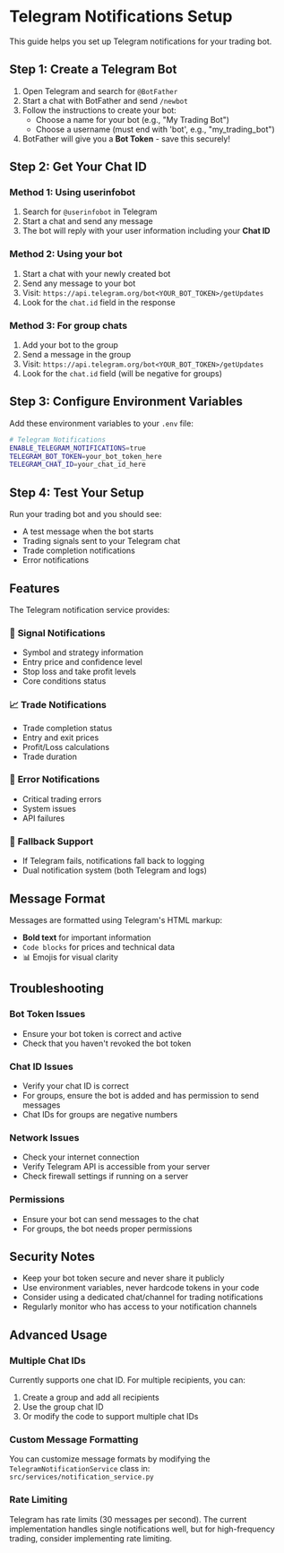 # Telegram Notifications Setup

This guide helps you set up Telegram notifications for your trading bot.

## Step 1: Create a Telegram Bot

1. Open Telegram and search for `@BotFather`
2. Start a chat with BotFather and send `/newbot`
3. Follow the instructions to create your bot:
   - Choose a name for your bot (e.g., "My Trading Bot")
   - Choose a username (must end with 'bot', e.g., "my_trading_bot")
4. BotFather will give you a **Bot Token** - save this securely!

## Step 2: Get Your Chat ID

### Method 1: Using userinfobot

1. Search for `@userinfobot` in Telegram
2. Start a chat and send any message
3. The bot will reply with your user information including your **Chat ID**

### Method 2: Using your bot

1. Start a chat with your newly created bot
2. Send any message to your bot
3. Visit: `https://api.telegram.org/bot<YOUR_BOT_TOKEN>/getUpdates`
4. Look for the `chat.id` field in the response

### Method 3: For group chats

1. Add your bot to the group
2. Send a message in the group
3. Visit: `https://api.telegram.org/bot<YOUR_BOT_TOKEN>/getUpdates`
4. Look for the `chat.id` field (will be negative for groups)

## Step 3: Configure Environment Variables

Add these environment variables to your `.env` file:

```bash
# Telegram Notifications
ENABLE_TELEGRAM_NOTIFICATIONS=true
TELEGRAM_BOT_TOKEN=your_bot_token_here
TELEGRAM_CHAT_ID=your_chat_id_here
```

## Step 4: Test Your Setup

Run your trading bot and you should see:

- A test message when the bot starts
- Trading signals sent to your Telegram chat
- Trade completion notifications
- Error notifications

## Features

The Telegram notification service provides:

### 📡 **Signal Notifications**

- Symbol and strategy information
- Entry price and confidence level
- Stop loss and take profit levels
- Core conditions status

### 📈 **Trade Notifications**

- Trade completion status
- Entry and exit prices
- Profit/Loss calculations
- Trade duration

### 🚨 **Error Notifications**

- Critical trading errors
- System issues
- API failures

### 🔄 **Fallback Support**

- If Telegram fails, notifications fall back to logging
- Dual notification system (both Telegram and logs)

## Message Format

Messages are formatted using Telegram's HTML markup:

- **Bold text** for important information
- `Code blocks` for prices and technical data
- 📊 Emojis for visual clarity

## Troubleshooting

### Bot Token Issues

- Ensure your bot token is correct and active
- Check that you haven't revoked the bot token

### Chat ID Issues

- Verify your chat ID is correct
- For groups, ensure the bot is added and has permission to send messages
- Chat IDs for groups are negative numbers

### Network Issues

- Check your internet connection
- Verify Telegram API is accessible from your server
- Check firewall settings if running on a server

### Permissions

- Ensure your bot can send messages to the chat
- For groups, the bot needs proper permissions

## Security Notes

- Keep your bot token secure and never share it publicly
- Use environment variables, never hardcode tokens in your code
- Consider using a dedicated chat/channel for trading notifications
- Regularly monitor who has access to your notification channels

## Advanced Usage

### Multiple Chat IDs

Currently supports one chat ID. For multiple recipients, you can:

1. Create a group and add all recipients
2. Use the group chat ID
3. Or modify the code to support multiple chat IDs

### Custom Message Formatting

You can customize message formats by modifying the `TelegramNotificationService` class in:
`src/services/notification_service.py`

### Rate Limiting

Telegram has rate limits (30 messages per second). The current implementation handles single notifications well, but for high-frequency trading, consider implementing rate limiting.
